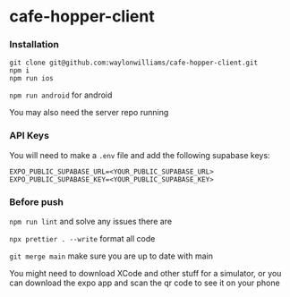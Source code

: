 # cafe-hopper-client

### Installation
```
git clone git@github.com:waylonwilliams/cafe-hopper-client.git
npm i
npm run ios
```

`npm run android` for android

You may also need the server repo running

### API Keys
You will need to make a ```.env``` file and add the following supabase keys:
```
EXPO_PUBLIC_SUPABASE_URL=<YOUR_PUBLIC_SUPABASE_URL>
EXPO_PUBLIC_SUPABASE_KEY=<YOUR_PUBLIC_SUPABASE_KEY>
```

### Before push

`npm run lint` and solve any issues there are

`npx prettier . --write` format all code

`git merge main` make sure you are up to date with main

You might need to download XCode and other stuff for a simulator, or you can download the expo app and scan the qr code to see it on your phone

